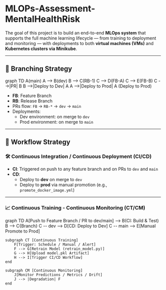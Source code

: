 # MLOPs-Assessment-MentalHealthRisk

The goal of this project is to build an end-to-end **MLOps system** that supports the full machine learning lifecycle — from training to deployment and monitoring — with deployments to both **virtual machines (VMs)** and **Kubernetes clusters via Minikube**.

---

## 📌 Branching Strategy
graph TD
    A(main)
    A --> B(dev)
    B --> C(RB-1)
    C --> D(FB-A)
    C --> E(FB-B)
    C -->|PR| B
    B -->|Deploy to Dev| A
    A -->|Deploy to Prod| A
(Deploy to Prod)

- **FB**: Feature Branch  
- **RB**: Release Branch  
- PRs flow: `FB` → `RB-*` → `dev` → `main`  
- Deployments:
  - Dev environment: on merge to `dev`
  - Prod environment: on merge to `main`

---

## 📌 Workflow Strategy

### 🛠 Continuous Integration / Continuous Deployment (CI/CD)
- **CI**: Triggered on push to any feature branch and on PRs to `dev` and `main`
- **CD**:
  - Deploy to **dev** on merge to `dev`
  - Deploy to **prod** via manual promotion (e.g., `promote_docker_image.yml`)

---

### 📈 Continuous Training - Continuous Monitoring (CT/CM)
graph TD
    A[Push to Feature Branch / PR to dev/main] --> B(CI: Build & Test)
    B --> C{Branch}
    C -- dev --> D[CD: Deploy to Dev]
    C -- main --> E[Manual Promote to Prod]

    subgraph CT [Continuous Training]
        F[Trigger: Schedule / Manual / Alert]
        F --> G[Retrain Model (retrain_model.py)]
        G --> H[Upload model.pkl Artifact]
        H --> I[Trigger CI/CD Workflow]
    end

    subgraph CM [Continuous Monitoring]
        J[Monitor Predictions / Metrics / Drift]
        J --> |Degradation| F
    end

